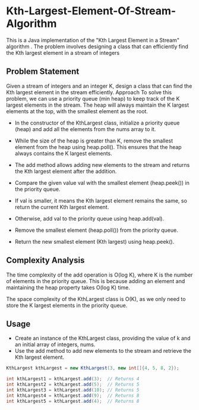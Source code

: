 # Kth-Largest-Element-Of-Stream-Algorithm
This is a Java implementation of the "Kth Largest Element in a Stream" algorithm . The problem involves designing a class that can efficiently find the Kth largest element in a stream of integers
## Problem Statement
Given a stream of integers and an integer K, design a class that can find the Kth largest element in the stream efficiently.
Approach
To solve this problem, we can use a priority queue (min heap) to keep track of the K largest elements in the stream. The heap will always maintain the K largest elements at the top, with the smallest element as the root.
- In the constructor of the KthLargest class, initialize a priority queue (heap) and add all the elements from the nums array to it.
- While the size of the heap is greater than K, remove the smallest element from the heap using heap.poll(). This ensures that the heap always contains the K largest elements.
- The add method allows adding new elements to the stream and returns the Kth largest element after the addition.

- Compare the given value val with the smallest element (heap.peek()) in the priority queue.
- If val is smaller, it means the Kth largest element remains the same, so return the current Kth largest element.
- Otherwise, add val to the priority queue using heap.add(val).
- Remove the smallest element (heap.poll()) from the priority queue.
- Return the new smallest element (Kth largest) using heap.peek().
## Complexity Analysis
The time complexity of the add operation is O(log K), where K is the number of elements in the priority queue. This is because adding an element and maintaining the heap property takes O(log K) time.

The space complexity of the KthLargest class is O(K), as we only need to store the K largest elements in the priority queue.
## Usage
- Create an instance of the KthLargest class, providing the value of k and an initial array of integers, nums.
- Use the add method to add new elements to the stream and retrieve the Kth largest element.
``` java
KthLargest kthLargest = new KthLargest(3, new int[]{4, 5, 8, 2});

int kthLargest1 = kthLargest.add(3);  // Returns 4
int kthLargest2 = kthLargest.add(5);  // Returns 5
int kthLargest3 = kthLargest.add(10); // Returns 5
int kthLargest4 = kthLargest.add(9);  // Returns 8
int kthLargest5 = kthLargest.add(4);  // Returns 8
```
